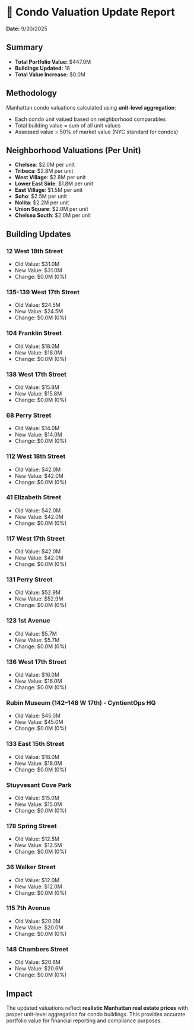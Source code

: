 # 🏢 Condo Valuation Update Report
**Date:** 9/30/2025

## Summary
- **Total Portfolio Value:** $447.0M
- **Buildings Updated:** 18
- **Total Value Increase:** $0.0M

## Methodology
Manhattan condo valuations calculated using **unit-level aggregation**:
- Each condo unit valued based on neighborhood comparables
- Total building value = sum of all unit values
- Assessed value = 50% of market value (NYC standard for condos)

## Neighborhood Valuations (Per Unit)
- **Chelsea**: $2.0M per unit
- **Tribeca**: $2.8M per unit
- **West Village**: $2.8M per unit
- **Lower East Side**: $1.8M per unit
- **East Village**: $1.5M per unit
- **Soho**: $2.5M per unit
- **Nolita**: $2.2M per unit
- **Union Square**: $2.0M per unit
- **Chelsea South**: $2.0M per unit

## Building Updates

### 12 West 18th Street
- Old Value: $31.0M
- New Value: $31.0M
- Change: $0.0M (0%)


### 135-139 West 17th Street
- Old Value: $24.5M
- New Value: $24.5M
- Change: $0.0M (0%)


### 104 Franklin Street
- Old Value: $18.0M
- New Value: $18.0M
- Change: $0.0M (0%)


### 138 West 17th Street
- Old Value: $15.8M
- New Value: $15.8M
- Change: $0.0M (0%)


### 68 Perry Street
- Old Value: $14.0M
- New Value: $14.0M
- Change: $0.0M (0%)


### 112 West 18th Street
- Old Value: $42.0M
- New Value: $42.0M
- Change: $0.0M (0%)


### 41 Elizabeth Street
- Old Value: $42.0M
- New Value: $42.0M
- Change: $0.0M (0%)


### 117 West 17th Street
- Old Value: $42.0M
- New Value: $42.0M
- Change: $0.0M (0%)


### 131 Perry Street
- Old Value: $52.9M
- New Value: $52.9M
- Change: $0.0M (0%)


### 123 1st Avenue
- Old Value: $5.7M
- New Value: $5.7M
- Change: $0.0M (0%)


### 136 West 17th Street
- Old Value: $16.0M
- New Value: $16.0M
- Change: $0.0M (0%)


### Rubin Museum (142–148 W 17th) - CyntientOps HQ
- Old Value: $45.0M
- New Value: $45.0M
- Change: $0.0M (0%)


### 133 East 15th Street
- Old Value: $18.0M
- New Value: $18.0M
- Change: $0.0M (0%)


### Stuyvesant Cove Park
- Old Value: $15.0M
- New Value: $15.0M
- Change: $0.0M (0%)


### 178 Spring Street
- Old Value: $12.5M
- New Value: $12.5M
- Change: $0.0M (0%)


### 36 Walker Street
- Old Value: $12.0M
- New Value: $12.0M
- Change: $0.0M (0%)


### 115 7th Avenue
- Old Value: $20.0M
- New Value: $20.0M
- Change: $0.0M (0%)


### 148 Chambers Street
- Old Value: $20.6M
- New Value: $20.6M
- Change: $0.0M (0%)


## Impact
The updated valuations reflect **realistic Manhattan real estate prices** with proper unit-level aggregation for condo buildings. This provides accurate portfolio value for financial reporting and compliance purposes.
